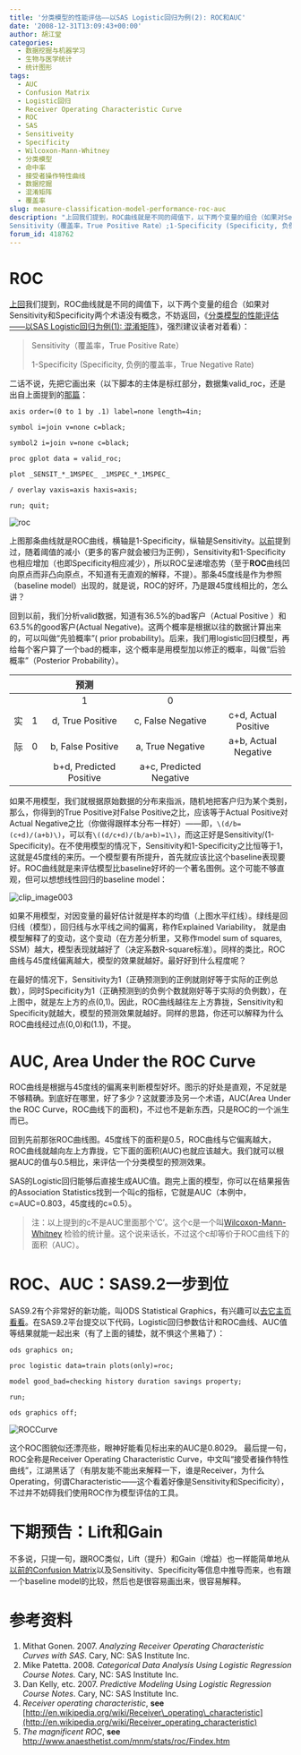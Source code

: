 ```yaml
---
title: '分类模型的性能评估——以SAS Logistic回归为例(2): ROC和AUC'
date: '2008-12-31T13:09:43+00:00'
author: 胡江堂
categories:
  - 数据挖掘与机器学习
  - 生物与医学统计
  - 统计图形
tags:
  - AUC
  - Confusion Matrix
  - Logistic回归
  - Receiver Operating Characteristic Curve
  - ROC
  - SAS
  - Sensitiveity
  - Specificity
  - Wilcoxon-Mann-Whitney
  - 分类模型
  - 命中率
  - 接受者操作特性曲线
  - 数据挖掘
  - 混淆矩阵
  - 覆盖率
slug: measure-classification-model-performance-roc-auc
description: "上回我们提到，ROC曲线就是不同的阈值下，以下两个变量的组合（如果对Sensitivity和Specificity两个术语没有概念，不妨返回，《分类模型的性能评估——以SAS Logistic回归为例(1): 混淆矩阵》，强烈建议读者对着看）：
Sensitivity（覆盖率，True Positive Rate）;1-Specificity (Specificity, 负例的覆盖率，True Negative Rate)"
forum_id: 418762
---
```


# ROC

[上回](/2008/12/measure-classification-model-performance-confusion-matrix/)我们提到，ROC曲线就是不同的阈值下，以下两个变量的组合（如果对Sensitivity和Specificity两个术语没有概念，不妨返回，《[分类模型的性能评估——以SAS Logistic回归为例(1): 混淆矩阵](/2008/12/measure-classification-model-performance-confusion-matrix/)》，强烈建议读者对着看）：

> Sensitivity（覆盖率，True Positive Rate）
>
> 1-Specificity (Specificity, 负例的覆盖率，True Negative Rate)

二话不说，先把它画出来（以下脚本的主体是标红部分，数据集valid_roc，还是出自上面提到的[那篇](/2008/12/measure-classification-model-performance-confusion-matrix/)：
```sas
axis order=(0 to 1 by .1) label=none length=4in;

symbol i=join v=none c=black;

symbol2 i=join v=none c=black;

proc gplot data = valid_roc;

plot _SENSIT_*_1MSPEC_ _1MSPEC_*_1MSPEC_

/ overlay vaxis=axis haxis=axis;

run; quit;
```

![roc](https://uploads.cosx.org/2008/12/roc.png)

上图那条曲线就是ROC曲线，横轴是1-Specificity，纵轴是Sensitivity。[以前](/2008/12/measure-classification-model-performance-confusion-matrix/)提到过，随着阈值的减小（更多的客户就会被归为正例），Sensitivity和1-Specificity也相应增加（也即Specificity相应减少），所以ROC呈递增态势（至于**ROC**曲线凹向原点而非凸向原点，不知道有无直观的解释，不提）。那条45度线是作为参照（baseline model）出现的，就是说，ROC的好坏，乃是跟45度线相比的，怎么讲？

回到以前，我们分析valid数据，知道有36.5%的bad客户（Actual Positive ）和63.5%的good客户(Actual Negative)。这两个概率是根据以往的数据计算出来的，可以叫做“先验概率”( prior probability)。后来，我们用logistic回归模型，再给每个客户算了一个bad的概率，这个概率是用模型加以修正的概率，叫做“后验概率”（Posterior Probability）。

|      |     | 预测                   |                  |                     |
|:----:|:---:|:----------------------:|:----------------:|:-------------------:|
|      |     |1                       |0                 |                     |
|实    |1    |d, True Positive        |c, False Negative |c+d, Actual Positive |
|际    |0    |b, False Positive       |a, True Negative  |a+b, Actual Negative |
|      |     |b+d, Predicted Positive |a+c, Predicted Negative |               |

如果不用模型，我们就根据原始数据的分布来指派，随机地把客户归为某个类别，那么，你得到的True Positive对False Positive之比，应该等于Actual Positive对Actual Negative之比（你做得跟样本分布一样好）——即，`\(d/b=(c+d)/(a+b)\)`，可以有`\((d/c+d)/(b/a+b)=1\)`，而这正好是Sensitivity/(1-Specificity)。在不使用模型的情况下，Sensitivity和1-Specificity之比恒等于1，这就是45度线的来历。一个模型要有所提升，首先就应该比这个baseline表现要好。ROC曲线就是来评估模型比baseline好坏的一个著名图例。这个可能不够直观，但可以想想线性回归的baseline model：

![clip_image003](https://uploads.cosx.org/2008/12/clip-image003.jpg)

如果不用模型，对因变量的最好估计就是样本的均值（上图水平红线）。绿线是回归线（模型），回归线与水平线之间的偏离，称作Explained Variability， 就是由模型解释了的变动，这个变动（在方差分析里，又称作model sum of squares, SSM）越大，模型表现就越好了（决定系数R-square标准）。同样的类比，ROC曲线与45度线偏离越大，模型的效果就越好。最好好到什么程度呢？

在最好的情况下，Sensitivity为1（正确预测到的正例就刚好等于实际的正例总数），同时Specificity为1（正确预测到的负例个数就刚好等于实际的负例数），在上图中，就是左上方的点(0,1)。因此，ROC曲线越往左上方靠拢，Sensitivity和Specificity就越大，模型的预测效果就越好。同样的思路，你还可以解释为什么ROC曲线经过点(0,0)和(1.1)，不提。

# AUC, Area Under the ROC Curve

ROC曲线是根据与45度线的偏离来判断模型好坏。图示的好处是直观，不足就是不够精确。到底好在哪里，好了多少？这就要涉及另一个术语，AUC(Area Under the ROC Curve，ROC曲线下的面积)，不过也不是新东西，只是ROC的一个派生而已。

回到先前那张ROC曲线图。45度线下的面积是0.5，ROC曲线与它偏离越大，ROC曲线就越向左上方靠拢，它下面的面积(AUC)也就应该越大。我们就可以根据AUC的值与0.5相比，来评估一个分类模型的预测效果。

SAS的Logistic回归能够后直接生成AUC值。跑完上面的模型，你可以在结果报告的Association Statistics找到一个叫c的指标，它就是AUC（本例中，c=AUC=0.803，45度线的c=0.5）。

>注：以上提到的c不是AUC里面那个’C’。这个c是一个叫[Wilcoxon-Mann-Whitney](http://en.wikipedia.org/wiki/Mann-Whitney_U) 检验的统计量。这个说来话长，不过这个c却等价于ROC曲线下的面积（AUC）。

# ROC、AUC：SAS9.2一步到位

SAS9.2有个非常好的新功能，叫ODS Statistical Graphics，有兴趣可以[去它主页看看](http://support.sas.com/rnd/base/topics/statgraph/)。在SAS9.2平台提交以下代码，Logistic回归参数估计和ROC曲线、AUC值等结果就能一起出来（有了上面的铺垫，就不惧这个黑箱了）：

```sas
ods graphics on;

proc logistic data=train plots(only)=roc;

model good_bad=checking history duration savings property;

run;

ods graphics off;
```

![ROCCurve](https://uploads.cosx.org/2008/12/roccurve.png)

这个ROC图貌似还漂亮些，眼神好能看见标出来的AUC是0.8029。 最后提一句，ROC全称是Receiver Operating Characteristic Curve，中文叫“接受者操作特性曲线”，江湖黑话了（有朋友能不能出来解释一下，谁是Receiver，为什么Operating，何谓Characteristic——这个看着好像是Sensitivity和Specificity），不过并不妨碍我们使用ROC作为模型评估的工具。

# 下期预告：Lift和Gain

不多说，只提一句，跟ROC类似，Lift（提升）和Gain（增益）也一样能简单地从[以前的Confusion Matrix](/2008/12/measure-classification-model-performance-confusion-matrix/)以及Sensitivity、Specificity等信息中推导而来，也有跟一个baseline model的比较，然后也是很容易画出来，很容易解释。

# 参考资料

  1. Mithat Gonen. 2007. _Analyzing Receiver Operating Characteristic Curves with SAS_. Cary, NC: SAS Institute Inc.
  1. Mike Patetta. 2008. _Categorical Data Analysis Using Logistic Regression Course Notes._ Cary, NC: SAS Institute Inc.
  1. Dan Kelly, etc. 2007. _Predictive Modeling Using Logistic Regression Course Notes_. Cary, NC: SAS Institute Inc.
  1. _Receiver operating characteristic_, **see** [http://en.wikipedia.org/wiki/Receiver\_operating\_characteristic](http://en.wikipedia.org/wiki/Receiver_operating_characteristic)
  1. _The magnificent ROC_, **see** <http://www.anaesthetist.com/mnm/stats/roc/Findex.htm>
